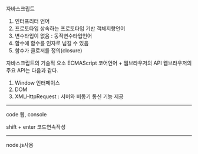 자바스크립트
1. 인터프리터 언어
2. 프로토타입 상속하는 프로토타입 기반 객체지향언어
3. 변수타입이 없음 : 동적변수타입언어
4. 함수에 함수를 인자로 넘길 수 있음
5. 함수가 클로저를 정의(closure)

자바스크립트의 기술적 요소
ECMAScript
코어언어 + 웹브라우저의 API
웹브라우저의 주요 API는 다음과 같다.
1. Window 인터페이스
2. DOM
3. XMLHttpRequest : 서버와 비동기 통신 기능 제공

---
code
웹, console

shift + enter 코드연속작성

---
node.js사용
